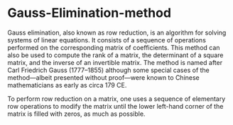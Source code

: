 # Gauss-Elimination-method
Gauss elimination, also known as row reduction, is an algorithm for solving systems of linear equations. It consists of a sequence of operations performed on the corresponding matrix of coefficients. This method can also be used to compute the rank of a matrix, the determinant of a square matrix, and the inverse of an invertible matrix. The method is named after Carl Friedrich Gauss (1777–1855) although some special cases of the method—albeit presented without proof—were known to Chinese mathematicians as early as circa 179 CE.

To perform row reduction on a matrix, one uses a sequence of elementary row operations to modify the matrix until the lower left-hand corner of the matrix is filled with zeros, as much as possible. 
